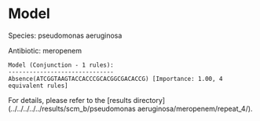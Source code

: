 
# Model

Species: pseudomonas aeruginosa

Antibiotic: meropenem

```
Model (Conjunction - 1 rules):
------------------------------
Absence(ATCGGTAAGTACCACCCGCACGGCGACACCG) [Importance: 1.00, 4 equivalent rules]

```

For details, please refer to the [results directory](../../../../../results/scm_b/pseudomonas aeruginosa/meropenem/repeat_4/).

